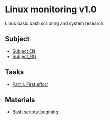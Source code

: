 # Linux monitoring v1.0
Linux basic bash scripting and system research.

## Subject

- [Subject EN](./subject_en.md)
- [Subject_RU](./subject_ru.md)

## Tasks

- [Part 1. First effort](./01/main.sh)

## Materials

- [Bash scripts: begining](./materials/part01_begining.md)

